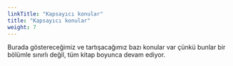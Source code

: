 ```yaml
---
linkTitle: "Kapsayıcı konular"
title: "Kapsayıcı konular"
weight: 7
---
```



Burada göstereceğimiz ve tartışacağımız bazı konular var çünkü bunlar bir bölümle sınırlı değil, tüm kitap boyunca devam ediyor.